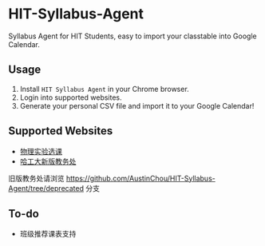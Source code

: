 # HIT-Syllabus-Agent
Syllabus Agent for HIT Students, easy to import your classtable into Google Calendar.

## Usage

1. Install `HIT Syllabus Agent` in your Chrome browser.
2. Login into supported websites.
3. Generate your personal CSV file and import it to your Google Calendar!

## Supported Websites

- [物理实验选课](http://clop.hit.edu.cn)
- [哈工大新版教务处](http://jwts.hit.edu.cn)

旧版教务处请浏览 https://github.com/AustinChou/HIT-Syllabus-Agent/tree/deprecated 分支

## To-do

- 班级推荐课表支持